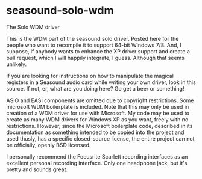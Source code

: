 # seasound-solo-wdm
The Solo WDM driver

This is the WDM part of the seasound solo driver. Posted here for the people who want to recompile it 
to support 64-bit Windows 7/8. And, I suppose, if anybody wants to enhance the XP driver support
and create a pull request, which I will happily integrate, I guess. Although that seems unlikely.

If you are looking for instructions on how to manipulate the magical registers in a Seasound
audio card while writing your own driver, look in this source. If not, er, what are you
doing here? Go get a beer or something!

ASIO and EASI components are omitted due to copyright restrictions.
Some microsoft WDM boilerplate is included. Note that this may only 
be used in creation of a WDM driver for use with Microsoft. My code
may be used to create as many WDM drivers for Windows XP as you want,
freely with no restrictions. However, since the Microsoft boilerplate
code, described in its documentation as something intended to be copied
into the project and used thusly, has a specific closed-source license,
the entire project can not be officially, openly BSD licensed. 

I personally recommend the Focusrite Scarlett recording interfaces as an excellent
personal recording interface. Only one headphone jack, but it's pretty and sounds great.
